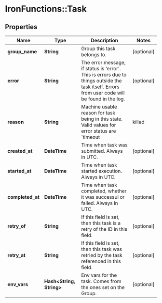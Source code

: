 # IronFunctions::Task

## Properties
Name | Type | Description | Notes
------------ | ------------- | ------------- | -------------
**group_name** | **String** | Group this task belongs to. | [optional] 
**error** | **String** | The error message, if status is &#39;error&#39;. This is errors due to things outside the task itself. Errors from user code will be found in the log. | [optional] 
**reason** | **String** | Machine usable reason for task being in this state. Valid values for error status are &#x60;timeout | killed | bad_exit&#x60;. Valid values for cancelled status are &#x60;client_request&#x60;. For everything else, this is undefined.  | [optional] 
**created_at** | **DateTime** | Time when task was submitted. Always in UTC. | [optional] 
**started_at** | **DateTime** | Time when task started execution. Always in UTC. | [optional] 
**completed_at** | **DateTime** | Time when task completed, whether it was successul or failed. Always in UTC. | [optional] 
**retry_of** | **String** | If this field is set, then this task is a retry of the ID in this field. | [optional] 
**retry_at** | **String** | If this field is set, then this task was retried by the task referenced in this field. | [optional] 
**env_vars** | **Hash&lt;String, String&gt;** | Env vars for the task. Comes from the ones set on the Group. | [optional] 


